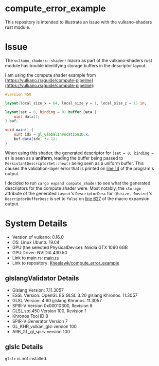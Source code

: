# compute_error_example
This repository is intended to illustrate an issue with the vulkano-shaders rust module.

# Issue
The `vulkano_shaders::shader!` macro as part of the vulkano-shaders rust module has trouble identifying storage buffers in the descriptor layout.

I am using the compute shader example from [https://vulkano.rs/guide/compute-pipeline](https://vulkano.rs/guide/compute-pipeline):
```glsl
#version 450

layout(local_size_x = 64, local_size_y = 1, local_size_z = 1) in;

layout(set = 0, binding = 0) buffer Data {
    uint data[];
} buf;

void main() {
    uint idx = gl_GlobalInvocationID.x;
    buf.data[idx] *= 12;
}
``` 
When using this shader, the generated descriptor for `(set = 0, binding = 0)` is seen as a **uniform**, leading the buffer being passed to `PersistantDescriptorSet::new()` being seen as a uniform buffer. This causes the validation-layer error that is printed on [line 14](https://github.com/Kneelawk/compute_error_example/blob/45b8ea99b4284443de4e03a836e5b17758473f3b/cargo_run_output.txt#L14) of the program's output.

I decided to run `cargo expand compute_shader` to see what the generated descriptors for the compute shader were. Most notably, the `storage` attribute of the generated `Layout`'s `DescriptorDesc` for `(0usize, 0usize)`'s `DescriptorBufferDesc` is set to `false` on [line 627](https://github.com/Kneelawk/compute_error_example/blob/a1c80e683de4a23ae165ac24b6ea722e51f325b3/compute_shader_macro_expand.rs#L627) of the macro expansion output.

# System Details
*   Version of vulkano: 0.16.0
*   OS: Linux Ubuntu 19.04
*   GPU (the selected PhysicalDevice): Nvidia GTX 1060 6GB
*   GPU Driver: NVIDIA 430.50
*   Link to main.rs: [main.rs](https://github.com/Kneelawk/compute_error_example/blob/2f9f5936e8d826ea26105beec534d873fb78ca65/src/main.rs)
*   Link to repository: [Kneelawk/compute_error_example](https://github.com/Kneelawk/compute_error_example)

## glslangValidator Details
*   Glslang Version: 7.11.3057
*   ESSL Version: OpenGL ES GLSL 3.20 glslang Khronos. 11.3057
*   GLSL Version: 4.60 glslang Khronos. 11.3057
*   SPIR-V Version 0x00010300, Revision 6
*   GLSL.std.450 Version 100, Revision 1
*   Khronos Tool ID 8
*   SPIR-V Generator Version 7
*   GL_KHR_vulkan_glsl version 100
*   ARB_GL_gl_spirv version 100

## glslc Details
`glslc` is not installed.

